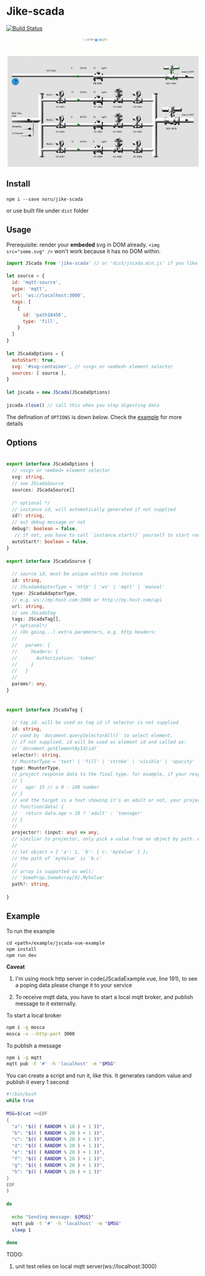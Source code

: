# Jike-scada

[![Build Status](https://travis-ci.org/noru/jike-scada.svg?branch=master)](https://travis-ci.org/noru/jike-scada)

![sample](./example.gif)

## Install

`npm i --save noru/jike-scada`

or use built file under `dist` folder

## Usage

Prerequisite: render your **embeded** svg in DOM already. `<img src="some.svg" />` won't work because it has no DOM within.

```javascript
import JScada from 'jike-scada' // or 'dist/jscada.min.js' if you like

let source = {
  id: 'mqtt-source',
  type: 'mqtt',
  url: 'ws://localhost:3000',
  tags: [
    {
      id: 'path18456',
      type: 'fill',
    }
  ]
}

let JScadaOptions = {
  autoStart: true,
  svg: '#svg-container', // <svg> or <embed> element selector
  sources: [ source ],
}

let jscada = new JScada(JScadaOptions)

jscada.close() // call this when you stop digesting data

```

The defination of `OPTIONS` is down below. Check the [example](#example) for more details

## Options

```typescript

export interface JScadaOptions {
  // <svg> or <embed> element selector
  svg: string,
  // see JScadaSource
  sources: JScadaSource[]

  /* optional */
  // instance id, will automatically generated if not supplied
  id?: string,
  // out debug message or not
  debug?: boolean = false,
   // if not, you have to call `instance.start()` yourself to start receiving data
  autoStart?: boolean = false,
}

export interface JScadaSource {

  // source id, must be unique within one instance
  id: string,
  // JScadaAdaptorType = 'http' | 'ws' | 'mqtt' | 'manual'
  type: JScadaAdaptorType,
  // e.g. ws://my.host.com:3000 or http://my.host.com/api
  url: string,
  // see JScadaTag
  tags: JScadaTag[],
  /* optional*/
  // (On going...) extra parameters, e.g. http headers:
  //
  //   params: {
  //     headers: {
  //       Authorization: 'token'
  //     }
  //   }
  //
  params?: any,
}


export interface JScadaTag {

  // tag id. will be used as tag id if selector is not supplied
  id: string,
  // used by `document.querySelectorAll()` to select element.
  // if not supplied, id will be used as element id and called as:
  // `document.getElementById(id)`
  selector?: string,
  // MounterType = 'text' | 'fill' | 'stroke' | 'visible' | 'opacity'
  type: MounterType,
  // project response data to the final type. for example, if your response is:
  // {
  //   age: 15 // a 0 - 100 number
  // }
  // and the target is a text showing it's an adult or not, your projector can be:
  // function(data) {
  //   return data.age > 18 ? 'adult' : 'teenager'
  // }
  //
  projector?: (input: any) => any,
  // similiar to projector, only pick a value from an object by path. e.g.
  //
  // let object = { 'a': 1, 'b': { c: 'myValue' } };
  // the path of `myValue` is 'b.c'
  //
  // array is supported as well:
  // 'SomeProp.SomeArray[0].MyValue'
  path?: string,

}

```

## Example

To run the example
```
cd <path>/example/jscada-vue-example
npm install
npm run dev
```

**Caveat**

1. I'm using mock http server in code(JScadaExample.vue, line 191), to see a poping data please change it to your service

2. To receive mqtt data, you have to start a local mqtt broker, and publish message to it externally.

To start a local broker
```sh
npm i -g mosca
mosca -v --http-port 3000
```

To publish a message

```sh
npm i -g mqtt
mqtt pub -t '#' -h 'localhost' -m "$MSG"
```

You can create a script and run it, like this. It generates random value and publish it every 1 second
```sh
#!/bin/bash
while true

MSG=$(cat <<EOF
{
  "a": "$(( ( RANDOM % 10 ) + 1 ))",
  "b": "$(( ( RANDOM % 20 ) + 1 ))",
  "c": "$(( ( RANDOM % 20 ) + 1 ))",
  "d": "$(( ( RANDOM % 20 ) + 1 ))",
  "e": "$(( ( RANDOM % 20 ) + 1 ))",
  "f": "$(( ( RANDOM % 20 ) + 1 ))",
  "g": "$(( ( RANDOM % 20 ) + 1 ))",
  "h": "$(( ( RANDOM % 20 ) + 1 ))"
}
EOF
)

do

  echo "Sending message: ${MSG}"
  mqtt pub -t '#' -h 'localhost' -m "$MSG"
  sleep 1

done
```


TODO:

1. unit test relies on local mqtt server(ws://localhost:3000)

